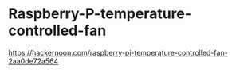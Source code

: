 # Raspberry-P-temperature-controlled-fan

https://hackernoon.com/raspberry-pi-temperature-controlled-fan-2aa0de72a564
